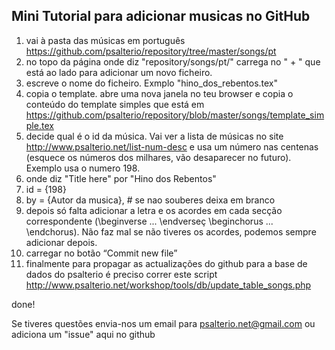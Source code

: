 ## Mini Tutorial para adicionar musicas no GitHub

1. vai à pasta das músicas em português 
https://github.com/psalterio/repository/tree/master/songs/pt
2. no topo da página onde diz "repository/songs/pt/" carrega no " + " que está ao lado para adicionar um novo ficheiro.
3. escreve o nome do ficheiro. Exmplo "hino_dos_rebentos.tex"
4. copia o template. abre uma nova janela no teu browser e copia o conteúdo do template simples que está em 
https://github.com/psalterio/repository/blob/master/songs/template_simple.tex
5. decide qual é o id da música. 
Vai ver a lista de músicas no site 
http://www.psalterio.net/list-num-desc e usa um número nas centenas 
(esquece os números dos milhares, vão desaparecer no futuro). Exemplo usa o numero 198. 
6. onde diz "Title here" por "Hino dos Rebentos"
7. id = {198}
8. by = {Autor da musica}, # se nao souberes deixa em branco
9. depois só falta adicionar a letra e os acordes em cada secção correspondente (\beginverse ...
\endverseç \beginchorus ... \endchorus). Não faz mal se não tiveres os acordes, podemos sempre adicionar depois. 
10. carregar no botão “Commit new file”
11. finalmente para propagar as actualizações do github para a base de dados do 
psalterio é preciso correr este script http://www.psalterio.net/workshop/tools/db/update_table_songs.php

done!

Se tiveres questões envia-nos um email para psalterio.net@gmail.com ou adiciona um "issue" aqui no github

